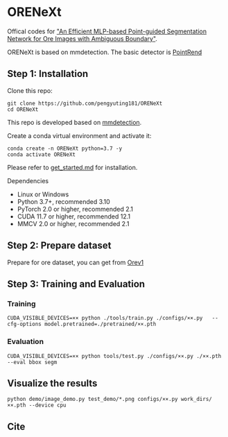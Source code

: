 # ORENeXt
Offical codes for ["An Efficient MLP-based Point-guided Segmentation Network for Ore Images with Ambiguous Boundary"](https://arxiv.org/abs/2402.17370).

ORENeXt is based on mmdetection. The basic detector is [PointRend](https://github.com/open-mmlab/mmdetection/tree/main/configs/point_rend)
## Step 1: Installation
Clone this repo:

```
git clone https://github.com/pengyuting181/ORENeXt
cd ORENeXt
```

This repo is developed based on [mmdetection](https://github.com/open-mmlab/mmdetection).

Create a conda virtual environment and activate it:
```
conda create -n ORENeXt python=3.7 -y
conda activate ORENeXt
```
Please refer to [get_started.md](https://github.com/open-mmlab/mmdetection/blob/master/docs/en/get_started.md) for installation.

Dependencies
  - Linux or Windows
  - Python 3.7+, recommended 3.10
  - PyTorch 2.0 or higher, recommended 2.1
  - CUDA 11.7 or higher, recommended 12.1
  - MMCV 2.0 or higher, recommended 2.1

## Step 2: Prepare dataset
Prepare for ore dataset, you can get from [Orev1](https://drive.google.com/file/d/1eYkPHgDWULHind802P4tvy9l7lIQrpqk/view?pli=1.) 

## Step 3: Training and Evaluation

### Training
```
CUDA_VISIBLE_DEVICES=×× python ./tools/train.py ./configs/××.py   --cfg-options model.pretrained=./pretrained/××.pth
```
### Evaluation
```
CUDA_VISIBLE_DEVICES=×× python tools/test.py ./configs/××.py ./××.pth --eval bbox segm
```
## Visualize the results
```
python demo/image_demo.py test_demo/*.png configs/××.py work_dirs/××.pth --device cpu
```

## Cite
